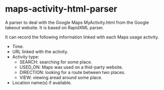 # maps-activity-html-parser
A parser to deal with the Google Maps MyActivity.html from the Google takeout website. It is based on RapidXML parser.

It can record the following information linked with each Maps usage activity.
* Time.
* URL linked with the activity.
* Activity type:
  * SEARCH: searching for some place.
  * USED_ON: Maps was used on a thid-party website.
  * DIRECTION: looking for a route between two places.
  * VIEW: viewing aread around some place.
* Location name(s) if available.
